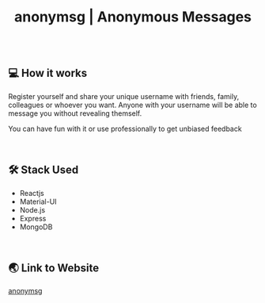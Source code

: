 <h1 align="center">anonymsg | Anonymous Messages</h1>

<div align="center">
<br/>

  <img src=""/>
</div>
<br/>

## 💻 How it works

Register yourself and share your unique username with friends, family, colleagues or whoever you want. Anyone with your username will be able to message you without revealing themself.

You can have fun with it or use professionally to get unbiased feedback

<br/>

## 🛠 Stack Used

- Reactjs
- Material-UI
- Node.js
- Express
- MongoDB

</br>

## 🌏 Link to Website

[anonymsg](https://anonymsg.herokuapp.com/)
